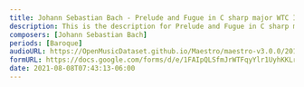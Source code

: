 ```yaml
---
title: Johann Sebastian Bach - Prelude and Fugue in C sharp major WTC I BWV 848 (1)
description: This is the description for Prelude and Fugue in C sharp major WTC I BWV 848 by Johann Sebastian Bach
composers: [Johann Sebastian Bach]
periods: [Baroque]
audioURL: https://OpenMusicDataset.github.io/Maestro/maestro-v3.0.0/2011/MIDI-Unprocessed_24_R1_2011_MID--AUDIO_R1-D9_08_Track08_wav.midi
formURL: https://docs.google.com/forms/d/e/1FAIpQLSfmJrWTFqyYlr1UyhKKLroU4Op7Eb3hk2Ji0wBWE5kDETDsKQ/viewform
date: 2021-08-08T07:43:13-06:00
---
```


